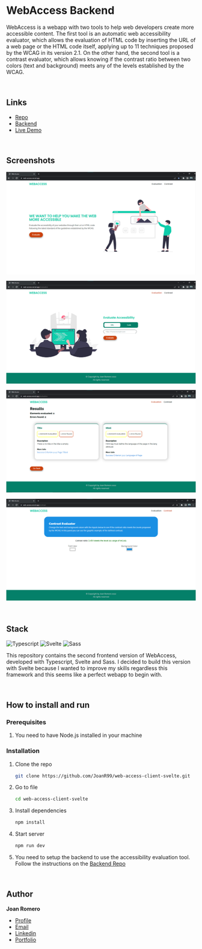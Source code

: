 # WebAccess Backend

WebAccess is a webapp with two tools to help web developers create more accessible content. The first tool is an automatic web accessibility evaluator, which allows the evaluation of HTML code by inserting the URL of a web page or the HTML code itself, applying up to 11 techniques proposed by the WCAG in its version 2.1. On the other hand, the second tool is a contrast evaluator, which allows knowing if the contrast ratio between two colors (text and background) meets any of the levels established by the WCAG.

&nbsp;

## Links

- [Repo](https://github.com/JoanR99/web-access-client-svelte 'WebAccess Frontend repo')
- [Backend](https://github.com/JoanR99/web-access-server-fastapi 'WebAccess Backend repo')
- [Live Demo](https://web-access-client-svelte.vercel.app/ 'Live View')

&nbsp;

## Screenshots

![Home Page](/screenshots/web-access.png 'Home Page')

![Evaluation Page](/screenshots/wa-3.png 'Evaluation Page')

![Results Page](/screenshots/wa-4.png 'Results Page')

![Contrast Page](/screenshots/wa-5.png 'Contrast Page')

&nbsp;

## Stack

![Typescript] ![Svelte] ![Sass]

This repository contains the second frontend version of WebAccess, developed with Typescript, Svelte and Sass. I decided to build this version with Svelte because I wanted to improve my skills regardless this framework and this seems like a perfect webapp to begin with.

&nbsp;

## How to install and run

### Prerequisites

1. You need to have Node.js installed in your machine

### Installation

1. Clone the repo

   ```sh
   git clone https://github.com/JoanR99/web-access-client-svelte.git
   ```

2. Go to file

   ```sh
   cd web-access-client-svelte
   ```

3. Install dependencies

   ```sh
   npm install
   ```

4. Start server

   ```sh
   npm run dev
   ```

5. You need to setup the backend to use the accessibility evaluation tool. Follow the instructions on the [Backend Repo](https://github.com/JoanR99/web-access-server-fastapi 'WebAccess Backend repo')

   &nbsp;

## Author

**Joan Romero**

- [Profile](https://github.com/JoanR99 'Github Joan Romero')
- [Email](mailto:romerojoan1999@gmail.com?subject=Hi 'Hi!')
- [Linkedin](https://www.linkedin.com/in/joanr99/ 'Linkedin Joan Romero')
- [Portfolio](https://portfolio-joan-romero.vercel.app/ 'Portfolio Joan Romero')

[typescript]: https://img.shields.io/badge/typescript-%23007ACC.svg?style=for-the-badge&logo=typescript&logoColor=white
[svelte]: https://img.shields.io/badge/svelte-%23f1413d.svg?style=for-the-badge&logo=svelte&logoColor=white
[sass]: https://img.shields.io/badge/SASS-hotpink.svg?style=for-the-badge&logo=SASS&logoColor=white
